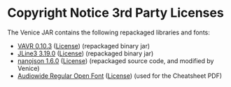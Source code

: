 # Copyright Notice 3rd Party Licenses

The Venice JAR contains the following repackaged libraries and fonts:

* [VAVR 0.10.3](https://github.com/vavr-io/vavr)  ([License](https://raw.githubusercontent.com/vavr-io/vavr/master/LICENSE)) (repackaged binary jar)
* [JLine3 3.19.0](https://github.com/jline/jline3)  ([License](https://raw.githubusercontent.com/jline/jline3/master/LICENSE.txt)) (repackaged binary jar)
* [nanojson 1.6.0](https://github.com/mmastrac/nanojson)  ([License](https://www.apache.org/licenses/LICENSE-2.0.txt)) (repackaged source code, and modified by Venice)
* [Audiowide Regular Open Font](https://fonts.google.com/?query=audiowide)   ([License](https://scripts.sil.org/cms/scripts/page.php?site_id=nrsi&id=OFL#9eda48a4)) (used for the Cheatsheet PDF)
